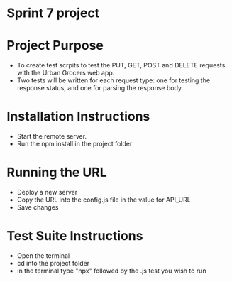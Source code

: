 # Sprint 7 project

# Project Purpose
* To create test scrpits to test the PUT, GET, POST and DELETE requests with the Urban Grocers web app.
* Two tests will be written for each request type: one for testing the response status, and one for parsing the response body.

# Installation Instructions
* Start the remote server.
* Run the npm install in the project folder

# Running the URL
* Deploy a new server
* Copy the URL into the config.js file in the value for API_URL
* Save changes

# Test Suite Instructions
* Open the terminal
* cd into the project folder
* in the terminal type "npx" followed by the .js test you wish to run